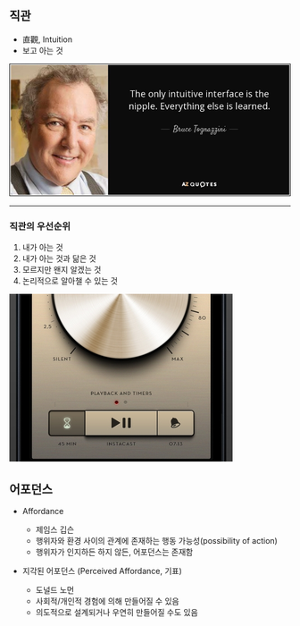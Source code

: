## 직관

- 直觀, Intuition
- 보고 아는 것

![](attachments/Pasted%20image%2020240711032041.png)

---

### 직관의 우선순위

1. 내가 아는 것
2. 내가 아는 것과 닮은 것
3. 모르지만 왠지 알겠는 것
4. 논리적으로 알아챌 수 있는 것

![](attachments/Pasted%20image%2020240711120701.png)

## 어포던스

- Affordance
	- 제임스 깁슨
	- 행위자와 환경 사이의 관계에 존재하는 행동 가능성(possibility of action)
	- 행위자가 인지하든 하지 않든, 어포던스는 존재함

- 지각된 어포던스 (Perceived Affordance, 기표)
	- 도널드 노먼
	- 사회적/개인적 경험에 의해 만들어질 수 있음
	- 의도적으로 설계되거나 우연히 만들어질 수도 있음